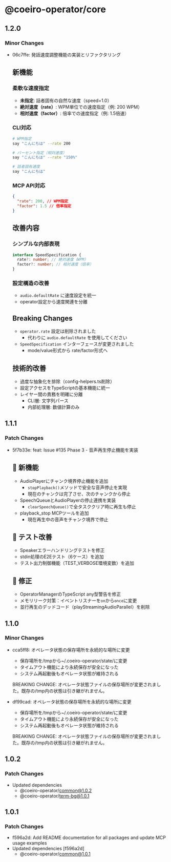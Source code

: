 # @coeiro-operator/core

## 1.2.0

### Minor Changes

- 06c7ffe: 発話速度調整機能の実装とリファクタリング

  ## 新機能

  ### 柔軟な速度指定
  - **未指定**: 話者固有の自然な速度（speed=1.0）
  - **絶対速度（rate）**: WPM単位での速度指定（例: 200 WPM）
  - **相対速度（factor）**: 倍率での速度指定（例: 1.5倍速）

  ### CLI対応

  ```bash
  # WPM指定
  say "こんにちは" --rate 200

  # パーセント指定（相対速度）
  say "こんにちは" --rate "150%"

  # 話者固有速度
  say "こんにちは"
  ```

  ### MCP API対応

  ```json
  {
    "rate": 200, // WPM指定
    "factor": 1.5 // 倍率指定
  }
  ```

  ## 改善内容

  ### シンプルな内部表現

  ```typescript
  interface SpeedSpecification {
    rate?: number; // 絶対速度（WPM）
    factor?: number; // 相対速度（倍率）
  }
  ```

  ### 設定構造の改善
  - `audio.defaultRate` に速度設定を統一
  - operator設定から速度関連を分離

  ## Breaking Changes
  - `operator.rate` 設定は削除されました
    - 代わりに `audio.defaultRate` を使用してください
  - `SpeedSpecification` インターフェースが変更されました
    - mode/value形式から rate/factor形式へ

  ## 技術的改善
  - 過度な抽象化を排除（config-helpers.ts削除）
  - 設定アクセスをTypeScriptの基本機能に統一
  - レイヤー間の責務を明確に分離
    - CLI層: 文字列パース
    - 内部処理層: 数値計算のみ

## 1.1.1

### Patch Changes

- 5f7b33e: feat: Issue #135 Phase 3 - 音声再生停止機能を実装

  ## 🎯 新機能
  - AudioPlayerにチャンク境界停止機能を追加
    - `stopPlayback()`メソッドで安全な音声停止を実現
    - 現在のチャンクは完了させ、次のチャンクから停止
  - SpeechQueueとAudioPlayerの停止連携を実装
    - `clearSpeechQueue()`で全タスククリア時に再生も停止
  - playback_stop MCPツールを追加
    - 現在再生中の音声をチャンク境界で停止

  ## 🧪 テスト改善
  - Speakerエラーハンドリングテストを修正
  - stdin処理のE2Eテスト（6ケース）を追加
  - テスト出力制御機能（TEST_VERBOSE環境変数）を追加

  ## 🐛 修正
  - OperatorManagerのTypeScript any型警告を修正
  - メモリリーク対策：イベントリスナーを`on`から`once`に変更
  - 並行再生のデッドコード（playStreamingAudioParallel）を削除

## 1.1.0

### Minor Changes

- cca5ff8: オペレータ状態の保存場所を永続的な場所に変更
  - 保存場所を/tmpから~/.coeiro-operator/state/に変更
  - タイムアウト機能により永続保存が安全になった
  - システム再起動後もオペレータ状態が維持される

  BREAKING CHANGE: オペレータ状態ファイルの保存場所が変更されました。既存の/tmp内の状態は引き継がれません。

- df99cad: オペレータ状態の保存場所を永続的な場所に変更
  - 保存場所を/tmpから~/.coeiro-operator/state/に変更
  - タイムアウト機能により永続保存が安全になった
  - システム再起動後もオペレータ状態が維持される

  BREAKING CHANGE: オペレータ状態ファイルの保存場所が変更されました。既存の/tmp内の状態は引き継がれません。

## 1.0.2

### Patch Changes

- Updated dependencies
  - @coeiro-operator/common@1.0.2
  - @coeiro-operator/term-bg@1.0.1

## 1.0.1

### Patch Changes

- f596a2d: Add README documentation for all packages and update MCP usage examples
- Updated dependencies [f596a2d]
  - @coeiro-operator/common@1.0.1
